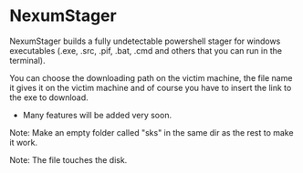 # NexumStager
NexumStager builds a fully undetectable powershell stager for windows executables (.exe, .src, .pif, .bat, .cmd and others that you can run in the terminal).


You can choose the downloading path on the victim machine, the file name it gives it on the victim machine and of course you have to insert the link to the exe to download.

- Many features will be added very soon.

Note: Make an empty folder called "sks" in the same dir as the rest to make it work.

Note: The file touches the disk.
